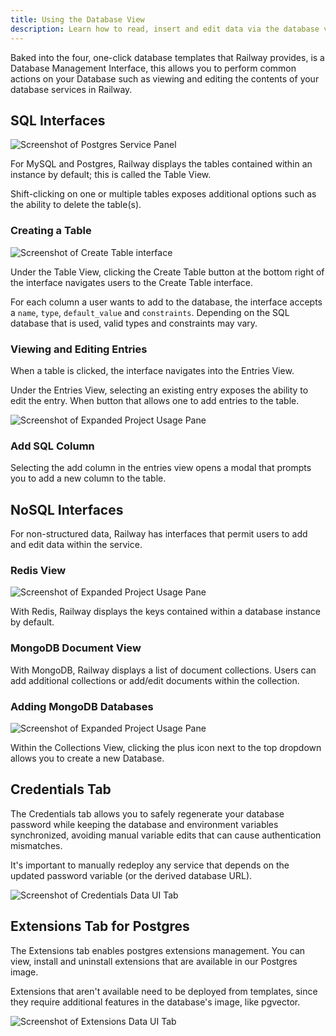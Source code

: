 ```yaml
---
title: Using the Database View
description: Learn how to read, insert and edit data via the database view on Railway.
---
```


Baked into the four, one-click database templates that Railway provides, is a Database Management Interface, this allows you to perform common actions on your Database such as viewing and editing the contents of your database services in Railway.

## SQL Interfaces

<Image src="https://res.cloudinary.com/railway/image/upload/v1701904581/docs/databases/dataTab_vtj7me.png"
alt="Screenshot of Postgres Service Panel"
layout="intrinsic"
width={995} height={528} quality={80} />

For MySQL and Postgres, Railway displays the tables contained within an instance by default; this is called the Table View.

Shift-clicking on one or multiple tables exposes additional options such as the ability to delete the table(s).

### Creating a Table

<Image src="https://res.cloudinary.com/railway/image/upload/v1636426105/docs/table_create_kuvnjg.png"
alt="Screenshot of Create Table interface"
layout="intrinsic"
width={928} height={396} quality={80} />

Under the Table View, clicking the Create Table button at the bottom right of the interface navigates users to the Create Table interface.

For each column a user wants to add to the database, the interface accepts a `name`, `type`, `default_value` and `constraints`. Depending on the SQL database that is used, valid types and constraints may vary.

### Viewing and Editing Entries

When a table is clicked, the interface navigates into the Entries View.

Under the Entries View, selecting an existing entry exposes the ability to edit the entry. When button that allows one to add entries to the table.

<Image src="https://res.cloudinary.com/railway/image/upload/v1636426105/docs/edit_row_tobmdh.png"
alt="Screenshot of Expanded Project Usage Pane"
layout="intrinsic"
width={803} height={457} quality={80} />

### Add SQL Column

Selecting the add column in the entries view opens a modal that prompts you to add a new column to the table.

## NoSQL Interfaces

For non-structured data, Railway has interfaces that permit users to add and edit data within the service.

### Redis View

<Image src="https://res.cloudinary.com/railway/image/upload/v1636426105/docs/redis_view_jna8ho.png"
alt="Screenshot of Expanded Project Usage Pane"
layout="intrinsic"
width={732} height={419} quality={80} />

With Redis, Railway displays the keys contained within a database instance by default.

### MongoDB Document View

With MongoDB, Railway displays a list of document collections. Users can add additional collections or add/edit documents within the collection.

### Adding MongoDB Databases

<Image src="https://res.cloudinary.com/railway/image/upload/v1636424673/docs/add_mongo_db_ujjcgr.png"
alt="Screenshot of Expanded Project Usage Pane"
layout="intrinsic"
width={552} height={516} quality={80} />

Within the Collections View, clicking the plus icon next to the top dropdown allows you to create a new Database.

## Credentials Tab

The Credentials tab allows you to safely regenerate your database password while keeping the database and environment variables synchronized, avoiding manual variable edits that can cause authentication mismatches.

It's important to manually redeploy any service that depends on the updated password variable (or the derived database URL).

<Image src="https://res.cloudinary.com/railway/image/upload/t_crop/v1756840714/Database_Credentials_ctbwqb.png"
alt="Screenshot of Credentials Data UI Tab"
layout="intrinsic"
width={542} height={422} quality={80} />

## Extensions Tab for Postgres

The Extensions tab enables postgres extensions management. You can view, install and uninstall extensions that are available in our Postgres image.

Extensions that aren't available need to be deployed from templates, since they require additional features in the database's image, like pgvector.

<Image src="https://res.cloudinary.com/railway/image/upload/t_crop/v1756840713/Database_Extensions_flszw9.png"
alt="Screenshot of Extensions Data UI Tab"
layout="intrinsic"
width={540} height={422} quality={80} />
